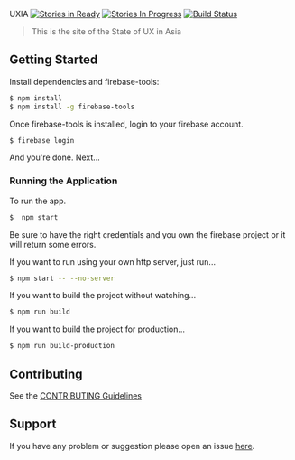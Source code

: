 UXIA
[![Stories in Ready](https://badge.waffle.io/tjmonsi/uxia.svg?label=ready&title=Ready)](http://waffle.io/tjmonsi/uxia)
[![Stories In Progress](https://badge.waffle.io/tjmonsi/uxia.svg?label=in%20progress&title=In%20Progress)](http://waffle.io/tjmonsi/uxia)
[![Build Status](https://travis-ci.org/tjmonsi/uxia.svg?branch=master)](https://travis-ci.org/tjmonsi/uxia)

> This is the site of the State of UX in Asia

## Getting Started

Install dependencies and firebase-tools:

```bash
$ npm install
$ npm install -g firebase-tools
```

Once firebase-tools is installed, login to your firebase account.

```bash
$ firebase login
```

And you're done. Next...

### Running the Application

To run the app.

```bash
$  npm start
```

Be sure to have the right credentials and you own the firebase project or it will return some errors.

If you want to run using your own http server, just run...

```bash
$ npm start -- --no-server
```

If you want to build the project without watching...

```bash
$ npm run build
```

If you want to build the project for production...

```bash
$ npm run build-production
```

## Contributing

See the [CONTRIBUTING Guidelines](https://github.com/tjmonsi/uxia/blob/master/CONTRIBUTING.md)

## Support
If you have any problem or suggestion please open an issue [here](https://github.com/tjmonsi/uxia/issues).

